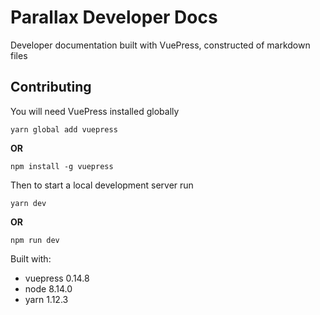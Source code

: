 # Parallax Developer Docs

Developer documentation built with VuePress, constructed of markdown files

## Contributing

You will need VuePress installed globally

```shell
yarn global add vuepress
```

**OR**

```shell
npm install -g vuepress
```

Then to start a local development server run

```shell
yarn dev
```

**OR**

```shell
npm run dev
```

Built with:

- vuepress 0.14.8
- node 8.14.0
- yarn 1.12.3
